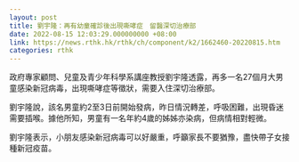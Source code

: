 ```yaml
---
layout: post
title: 劉宇隆：再有幼童確診後出現嘶哮症　留醫深切治療部
date: 2022-08-15 12:03:29.000000000 +08:00
link: https://news.rthk.hk/rthk/ch/component/k2/1662460-20220815.htm
categories: rthk
---
```


政府專家顧問、兒童及青少年科學系講座教授劉宇隆透露，再多一名27個月大男童感染新冠病毒，出現嘶哮症等徵狀，需要入住深切治療部。

劉宇隆說，該名男童約2至3日前開始發病，昨日情況轉差，呼吸困難，出現昏迷需要插喉。據他所知，男童有一名年約4歲的姊姊亦染病，但病情相對輕微。

劉宇隆表示，小朋友感染新冠病毒可以好嚴重，呼籲家長不要猶豫，盡快帶子女接種新冠疫苗。
